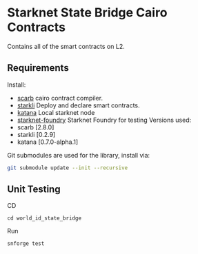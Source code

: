 # Starknet State Bridge Cairo Contracts

Contains all of the smart contracts on L2.

## Requirements

Install: 
-	[scarb](https://docs.swmansion.com/scarb/download.html#requirements) cairo contract compiler. 
-  [starkli](https://book.starkli.rs/installation) Deploy and declare smart contracts. 
-  [katana](https://book.dojoengine.org/toolchain/katana/interact) Local starknet node
-  [starknet-foundry](https://github.com/foundry-rs/starknet-foundry) Starknet Foundry for testing
Versions used:
- scarb [2.8.0]
- starkli [0.2.9]
- katana [0.7.0-alpha.1]

Git submodules are used for the library, install via:
```bash
git submodule update --init --recursive
```

## Unit Testing
CD
```
cd world_id_state_bridge
```
Run 
``` 
snforge test
```
